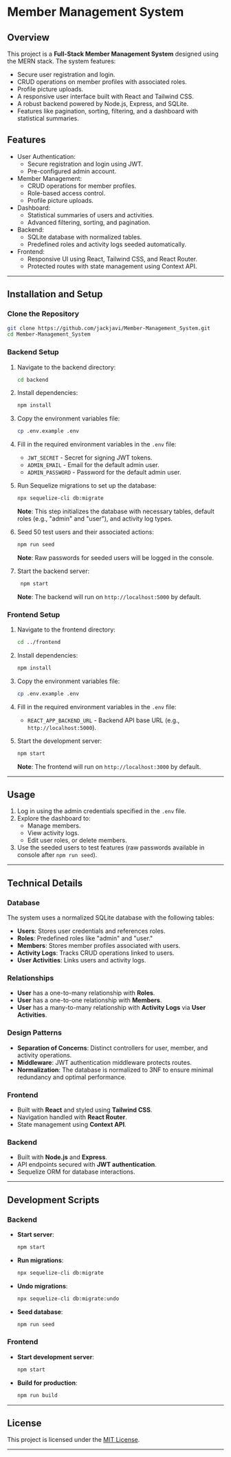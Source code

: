 # Member Management System

## Overview

This project is a **Full-Stack Member Management System** designed using the MERN stack. The system features:

- Secure user registration and login.
- CRUD operations on member profiles with associated roles.
- Profile picture uploads.
- A responsive user interface built with React and Tailwind CSS.
- A robust backend powered by Node.js, Express, and SQLite.
- Features like pagination, sorting, filtering, and a dashboard with statistical summaries.

## Features

- User Authentication:
  - Secure registration and login using JWT.
  - Pre-configured admin account.
- Member Management:
  - CRUD operations for member profiles.
  - Role-based access control.
  - Profile picture uploads.
- Dashboard:
  - Statistical summaries of users and activities.
  - Advanced filtering, sorting, and pagination.
- Backend:
  - SQLite database with normalized tables.
  - Predefined roles and activity logs seeded automatically.
- Frontend:
  - Responsive UI using React, Tailwind CSS, and React Router.
  - Protected routes with state management using Context API.

---

## Installation and Setup

### Clone the Repository

```bash
git clone https://github.com/jackjavi/Member-Management_System.git
cd Member-Management_System
```

### Backend Setup

1. Navigate to the backend directory:
   ```bash
   cd backend
   ```
2. Install dependencies:
   ```bash
   npm install
   ```
3. Copy the environment variables file:
   ```bash
   cp .env.example .env
   ```
4. Fill in the required environment variables in the `.env` file:

   - `JWT_SECRET` - Secret for signing JWT tokens.
   - `ADMIN_EMAIL` - Email for the default admin user.
   - `ADMIN_PASSWORD` - Password for the default admin user.

5. Run Sequelize migrations to set up the database:

   ```bash
   npx sequelize-cli db:migrate
   ```

   **Note**: This step initializes the database with necessary tables, default roles (e.g., "admin" and "user"), and activity log types.

6. Seed 50 test users and their associated actions:

   ```bash
   npm run seed
   ```

   **Note**: Raw passwords for seeded users will be logged in the console.

7. Start the backend server:
   ```bash
    npm start
   ```
   **Note**: The backend will run on `http://localhost:5000` by default.

### Frontend Setup

1. Navigate to the frontend directory:
   ```bash
   cd ../frontend
   ```
2. Install dependencies:
   ```bash
   npm install
   ```
3. Copy the environment variables file:
   ```bash
   cp .env.example .env
   ```
4. Fill in the required environment variables in the `.env` file:

   - `REACT_APP_BACKEND_URL` - Backend API base URL (e.g., `http://localhost:5000`).

5. Start the development server:
   ```bash
   npm start
   ```
   **Note**: The frontend will run on `http://localhost:3000` by default.

---

## Usage

1. Log in using the admin credentials specified in the `.env` file.
2. Explore the dashboard to:
   - Manage members.
   - View activity logs.
   - Edit user roles, or delete members.
3. Use the seeded users to test features (raw passwords available in console after `npm run seed`).

---

## Technical Details

### Database

The system uses a normalized SQLite database with the following tables:

- **Users**: Stores user credentials and references roles.
- **Roles**: Predefined roles like "admin" and "user."
- **Members**: Stores member profiles associated with users.
- **Activity Logs**: Tracks CRUD operations linked to users.
- **User Activities**: Links users and activity logs.

### Relationships

- **User** has a one-to-many relationship with **Roles**.
- **User** has a one-to-one relationship with **Members**.
- **User** has a many-to-many relationship with **Activity Logs** via **User Activities**.

### Design Patterns

- **Separation of Concerns**: Distinct controllers for user, member, and activity operations.
- **Middleware**: JWT authentication middleware protects routes.
- **Normalization**: The database is normalized to 3NF to ensure minimal redundancy and optimal performance.

### Frontend

- Built with **React** and styled using **Tailwind CSS**.
- Navigation handled with **React Router**.
- State management using **Context API**.

### Backend

- Built with **Node.js** and **Express**.
- API endpoints secured with **JWT authentication**.
- Sequelize ORM for database interactions.

---

## Development Scripts

### Backend

- **Start server**:
  ```bash
  npm start
  ```
- **Run migrations**:
  ```bash
  npx sequelize-cli db:migrate
  ```
- **Undo migrations**:
  ```bash
  npx sequelize-cli db:migrate:undo
  ```
- **Seed database**:
  ```bash
  npm run seed
  ```

### Frontend

- **Start development server**:
  ```bash
  npm start
  ```
- **Build for production**:
  ```bash
  npm run build
  ```

---

## License

This project is licensed under the [MIT License](LICENSE).

---
